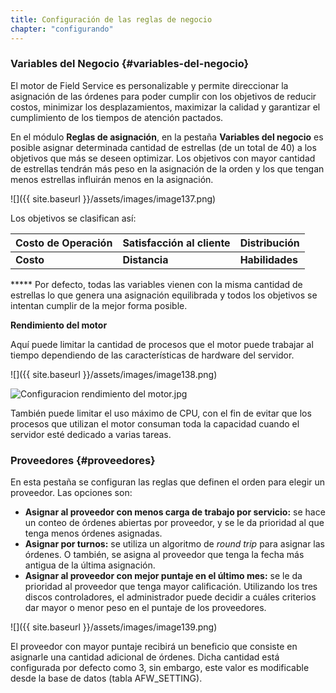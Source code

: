 ```yaml
---
title: Configuración de las reglas de negocio
chapter: "configurando"
---
```


### **Variables del Negocio** {#variables-del-negocio}

El motor de Field Service es personalizable y permite direccionar la asignación de las órdenes para poder cumplir con los objetivos de reducir costos, minimizar los desplazamientos, maximizar la calidad y garantizar el cumplimiento de los tiempos de atención pactados.

En el módulo **Reglas de asignación**, en la pestaña **Variables del negocio** es posible asignar determinada cantidad de estrellas (de un total de 40) a los objetivos que más se deseen optimizar. Los objetivos con mayor cantidad de estrellas tendrán más peso en la asignación de la orden y los que tengan menos estrellas influirán menos en la asignación.

![]({{ site.baseurl }}/assets/images/image137.png)

Los objetivos se clasifican así:

| **Costo de Operación** | **Satisfacción al cliente** | **Distribución** |
| --- | --- | --- |
| **Costo** | **Distancia** | **Habilidades** | **ANS** | **Distribución de carga** |

***** Por defecto, todas las variables vienen con la misma cantidad de estrellas lo que genera una asignación equilibrada y todos los objetivos se intentan cumplir de la mejor forma posible.

**Rendimiento del motor**

Aquí puede limitar la cantidad de procesos que el motor puede trabajar al tiempo dependiendo de las características de hardware del servidor.

![]({{ site.baseurl }}/assets/images/image138.png)


![Configuracion rendimiento del motor.jpg](C:\doc\manual\imagenes\configuracion_rendimiento_del_motor.jpeg)

También puede limitar el uso máximo de CPU, con el fin de evitar que los procesos que utilizan el motor consuman toda la capacidad cuando el servidor esté dedicado a varias tareas.

### **Proveedores** {#proveedores}

En esta pestaña se configuran las reglas que definen el orden para elegir un proveedor. Las opciones son:

*   **Asignar al proveedor con menos carga de trabajo por servicio:** se hace un conteo de órdenes abiertas por proveedor, y se le da prioridad al que tenga menos órdenes asignadas.
*   **Asignar por turnos:** se utiliza un algoritmo de _round trip_ para asignar las órdenes. O también, se asigna al proveedor que tenga la fecha más antigua de la última asignación.
*   **Asignar al proveedor con mejor puntaje en el último mes:** se le da prioridad al proveedor que tenga mayor calificación. Utilizando los tres discos controladores, el administrador puede decidir a cuáles criterios dar mayor o menor peso en el puntaje de los proveedores.

![]({{ site.baseurl }}/assets/images/image139.png)

El proveedor con mayor puntaje recibirá un beneficio que consiste en asignarle una cantidad adicional de órdenes. Dicha cantidad está configurada por defecto como 3, sin embargo, este valor es modificable desde la base de datos (tabla AFW_SETTING).
